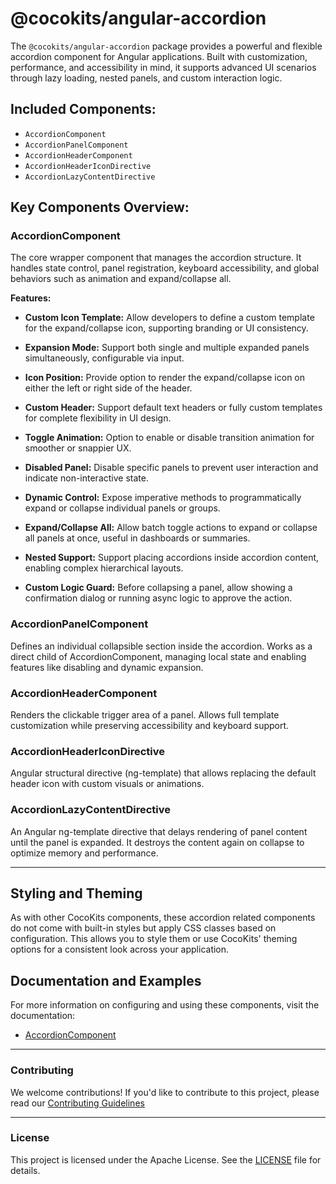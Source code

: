 # @cocokits/angular-accordion

The `@cocokits/angular-accordion` package provides a powerful and flexible accordion component for Angular applications. Built with customization, performance, and accessibility in mind, it supports advanced UI scenarios through lazy loading, nested panels, and custom interaction logic.

## Included Components:
- `AccordionComponent`
- `AccordionPanelComponent`
- `AccordionHeaderComponent`
- `AccordionHeaderIconDirective`
- `AccordionLazyContentDirective`


## Key Components Overview: 

### AccordionComponent
The core wrapper component that manages the accordion structure. It handles state control, panel registration, keyboard accessibility, and global behaviors such as animation and expand/collapse all.

**Features:**
- **Custom Icon Template:**
Allow developers to define a custom template for the expand/collapse icon, supporting branding or UI consistency.

- **Expansion Mode:**
Support both single and multiple expanded panels simultaneously, configurable via input.

- **Icon Position:**
Provide option to render the expand/collapse icon on either the left or right side of the header.

- **Custom Header:**
Support default text headers or fully custom templates for complete flexibility in UI design.

- **Toggle Animation:**
Option to enable or disable transition animation for smoother or snappier UX.

- **Disabled Panel:**
Disable specific panels to prevent user interaction and indicate non-interactive state.

- **Dynamic Control:**
Expose imperative methods to programmatically expand or collapse individual panels or groups.

- **Expand/Collapse All:**
Allow batch toggle actions to expand or collapse all panels at once, useful in dashboards or summaries.

- **Nested Support:**
Support placing accordions inside accordion content, enabling complex hierarchical layouts.

- **Custom Logic Guard:**
Before collapsing a panel, allow showing a confirmation dialog or running async logic to approve the action.


### AccordionPanelComponent

Defines an individual collapsible section inside the accordion. Works as a direct child of AccordionComponent, managing local state and enabling features like disabling and dynamic expansion.


### AccordionHeaderComponent

Renders the clickable trigger area of a panel. Allows full template customization while preserving accessibility and keyboard support.

### AccordionHeaderIconDirective

Angular structural directive (ng-template) that allows replacing the default header icon with custom visuals or animations.

### AccordionLazyContentDirective

An Angular ng-template directive that delays rendering of panel content until the panel is expanded. It destroys the content again on collapse to optimize memory and performance.

---

## Styling and Theming
As with other CocoKits components, these accordion related components do not come with built-in styles but apply CSS classes based on configuration. This allows you to style them or use CocoKits' theming options for a consistent look across your application.

## Documentation and Examples
For more information on configuring and using these components, visit the documentation:

- [AccordionComponent](https://angular.cocokits.com/?path=/docs/ui-components-accordion--docs)


---

### Contributing
We welcome contributions! If you'd like to contribute to this project, please read our [Contributing Guidelines](https://github.com/coco-base/cocokits/blob/main/CONTRIBUTING.md)

---

### License
This project is licensed under the Apache License. See the [LICENSE](https://github.com/coco-base/cocokits/blob/main/LICENSE) file for details.

